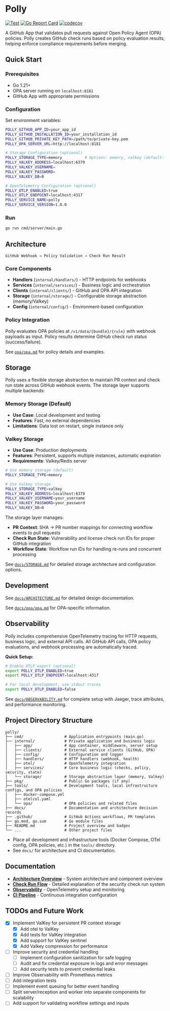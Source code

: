 # Polly

[![Test](https://github.com/terrpan/polly/actions/workflows/test.yml/badge.svg)](https://github.com/terrpan/polly/actions/workflows/test.yml)
[![Go Report Card](https://goreportcard.com/badge/github.com/terrpan/polly)](https://goreportcard.com/report/github.com/terrpan/polly)
[![codecov](https://codecov.io/gh/terrpan/polly/branch/main/graph/badge.svg)](https://codecov.io/gh/terrpan/polly)

A GitHub App that validates pull requests against Open Policy Agent (OPA) policies. Polly creates GitHub check runs based on policy evaluation results, helping enforce compliance requirements before merging.

## Quick Start

### Prerequisites
- Go 1.21+
- OPA server running on `localhost:8181`
- GitHub App with appropriate permissions

### Configuration
Set environment variables:
```bash
POLLY_GITHUB_APP_ID=your_app_id
POLLY_GITHUB_INSTALLATION_ID=your_installation_id
POLLY_GITHUB_PRIVATE_KEY_PATH=/path/to/private-key.pem
POLLY_OPA_SERVER_URL=http://localhost:8181

# Storage Configuration (optional)
POLLY_STORAGE_TYPE=memory          # Options: memory, valkey (default: memory)
POLLY_VALKEY_ADDRESS=localhost:6379
POLLY_VALKEY_USERNAME=
POLLY_VALKEY_PASSWORD=
POLLY_VALKEY_DB=0

# OpenTelemetry Configuration (optional)
POLLY_OTLP_ENABLED=true
POLLY_OTLP_ENDPOINT=localhost:4317
POLLY_SERVICE_NAME=polly
POLLY_SERVICE_VERSION=1.0.0
```

### Run
```bash
go run cmd/server/main.go
```

## Architecture

```
GitHub Webhook → Policy Validation → Check Run Result
```

### Core Components
- **Handlers** (`internal/handlers/`) - HTTP endpoints for webhooks
- **Services** (`internal/services/`) - Business logic and orchestration
- **Clients** (`internal/clients/`) - GitHub and OPA API integration
- **Storage** (`internal/storage/`) - Configurable storage abstraction (memory/Valkey)
- **Config** (`internal/config/`) - Environment-based configuration

### Policy Integration
Polly evaluates OPA policies at `/v1/data/{bundle}/{rule}` with webhook payloads as input. Policy results determine GitHub check run status (success/failure).

See [`opa/opa.md`](tools/opa/opa.md) for policy details and examples.

## Storage

Polly uses a flexible storage abstraction to maintain PR context and check run state across GitHub webhook events. The storage layer supports multiple backends:

### Memory Storage (Default)
- **Use Case**: Local development and testing
- **Features**: Fast, no external dependencies
- **Limitations**: Data lost on restart, single instance only

### Valkey Storage
- **Use Case**: Production deployments
- **Features**: Persistent, supports multiple instances, automatic expiration
- **Requirements**: Valkey/Redis server

```bash
# Use memory storage (default)
POLLY_STORAGE_TYPE=memory

# Use Valkey storage
POLLY_STORAGE_TYPE=valkey
POLLY_VALKEY_ADDRESS=localhost:6379
POLLY_VALKEY_USERNAME=your_username
POLLY_VALKEY_PASSWORD=your_password
POLLY_VALKEY_DB=0
```

The storage layer manages:
- **PR Context**: SHA → PR number mappings for connecting workflow events to pull requests
- **Check Run State**: Vulnerability and license check run IDs for proper GitHub integration
- **Workflow State**: Workflow run IDs for handling re-runs and concurrent processing

See [`docs/STORAGE.md`](docs/STORAGE.md) for detailed storage architecture and configuration options.

## Development

See [`docs/ARCHITECTURE.md`](docs/ARCHITECTURE.md) for detailed design documentation.

See [`docs/opa/opa.md`](docs/opa/opa.md) for OPA-specific information.

## Observability

Polly includes comprehensive OpenTelemetry tracing for HTTP requests, business logic, and external API calls. All GitHub API calls, OPA policy evaluations, and webhook processing are automatically traced.

**Quick Setup:**
```bash
# Enable OTLP export (optional)
export POLLY_OTLP_ENABLED=true
export POLLY_OTLP_ENDPOINT=localhost:4317

# For local development, use stdout traces
export POLLY_OTLP_ENABLED=false
```

See [`docs/OBSERVABILITY.md`](docs/OBSERVABILITY.md) for complete setup with Jaeger, trace attributes, and performance monitoring.

## Project Directory Structure

```
polly/
├── cmd/                  # Application entrypoints (main.go)
├── internal/             # Private application and business logic
│   ├── app/              # App container, middleware, server setup
│   ├── clients/          # External service clients (GitHub, OPA)
│   ├── config/           # Configuration and logger
│   ├── handlers/         # HTTP handlers (webhook, health)
│   ├── otel/             # OpenTelemetry integration
│   ├── services/         # Core business logic (checks, policy, security, state)
│   └── storage/          # Storage abstraction layer (memory, Valkey)
├── pkg/                  # Public Go packages (if any)
├── tools/                # Development tools, local infrastructure configs, and OPA policies
│   ├── docker-compose.yml
│   ├── otelcol.yaml
│   └── opa/              # OPA policies and related files
├── docs/                 # Documentation and architecture decision records
├── .github/              # GitHub Actions workflows, PR templates
├── go.mod, go.sum        # Go module files
├── README.md             # Project overview and badges
└── ...                   # Other project files
```

- Place all development and infrastructure tools (Docker Compose, OTel config, OPA policies, etc.) in the `tools/` directory.
- See `docs/` for architecture and CI documentation.

## Documentation

- **[Architecture Overview](docs/ARCHITECTURE.md)** - System architecture and component overview
- **[Check Run Flow](docs/CHECK-RUN-FLOW.md)** - Detailed explanation of the security check run system
- **[Observability](docs/OBSERVABILITY.md)** - OpenTelemetry setup and monitoring
- **[CI Pipeline](docs/CI-PIPELINE.md)** - Continuous integration configuration

## TODOs and Future Work
- [x] Implement ValKey for persistent PR context storage
    - [x] Add otel to ValKey
    - [x] Add tests for ValKey integration
    - [x] Add support for ValKey sentinel
    - [x] Add Valkey compression for performance
- [ ] Improve security and credential handling
    - [ ] Implement configuration sanitization for safe logging
    - [ ] Audit and fix credential exposure in logs and error messages
    - [ ] Add security tests to prevent credential leaks
- [ ] Improve Observability with Prometheus metrics
- [ ] Add integration tests
- [ ] Implement event queuing for better event handling
- [ ] Split server/reception and worker into separate components for scalability
- [ ] Add support for validating workflow settings and inputs
